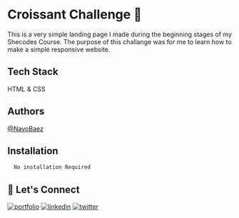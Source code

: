 
# Croissant Challenge  🥐

This is a very simple landing page I made during the beginning stages of my Shecodes Course. The purpose of this challange was for me to learn how to make a simple responsive website.

## Tech Stack

HTML & CSS

## Authors

[@NayoBaez](https://www.github.com/nayobaez)

## Installation


```bash
  No installation Required
```    

## 🔗 Let's Connect
[![portfolio](https://img.shields.io/badge/my_portfolio-000?style=for-the-badge&logo=ko-fi&logoColor=white)](https://nayobaez.com/)
[![linkedin](https://img.shields.io/badge/linkedin-0A66C2?style=for-the-badge&logo=linkedin&logoColor=white)](https://www.linkedin.com/nayobaezfeliz)
[![twitter](https://img.shields.io/badge/twitter-1DA1F2?style=for-the-badge&logo=twitter&logoColor=white)](https://twitter.com/nayobaez)
